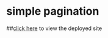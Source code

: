 # simple pagination

##[click here](https://vimal-pagination.netlify.app/) to view the deployed site
